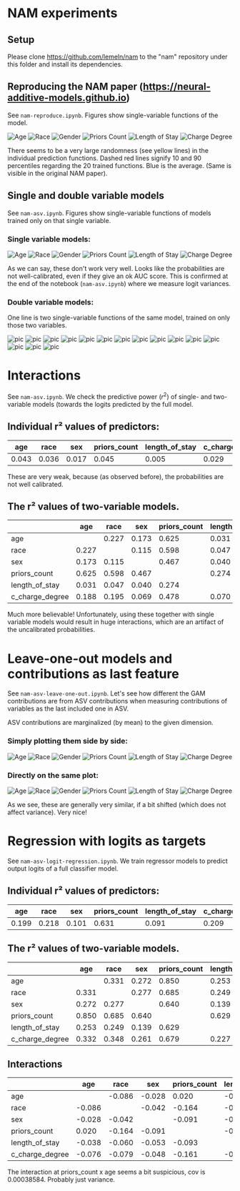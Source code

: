 # NAM experiments


## Setup

Please clone https://github.com/lemeln/nam to the "nam" repository under this folder and install its dependencies.

## Reproducing the NAM paper (https://neural-additive-models.github.io)

See `nam-reproduce.ipynb`. Figures show single-variable functions of the model.

![Age](out/recidivism_0.png)
![Race](out/recidivism_1.png)
![Gender](out/recidivism_2.png)
![Priors Count](out/recidivism_3.png)
![Length of Stay](out/recidivism_4.png)
![Charge Degree](out/recidivism_5.png)

There seems to be a very large randomness (see yellow lines) in the individual prediction functions. Dashed red lines signify 10 and 90 percentiles regarding the 20 trained functions. Blue is the average. (Same is visible in the original NAM paper).


## Single and double variable models

See `nam-asv.ipynb`. Figures show single-variable functions of models trained only on that single variable.

### Single variable models:

![Age](out/recidivism_solo_0.png)
![Race](out/recidivism_solo_1.png)
![Gender](out/recidivism_solo_2.png)
![Priors Count](out/recidivism_solo_3.png)
![Length of Stay](out/recidivism_solo_4.png)
![Charge Degree](out/recidivism_solo_5.png)

As we can say, these don't work very well. Looks like the probabilities are not well-calibrated, even if they give an ok AUC score. This is confirmed at the end of the notebook (`nam-asv.ipynb`) where we measure logit variances.

### Double variable models:

One line is two single-variable functions of the same model, trained on only those two variables.

![pic](out/recidivism_double_0.png)
![pic](out/recidivism_double_1.png)
![pic](out/recidivism_double_2.png)
![pic](out/recidivism_double_3.png)
![pic](out/recidivism_double_4.png)
![pic](out/recidivism_double_5.png)
![pic](out/recidivism_double_6.png)
![pic](out/recidivism_double_7.png)
![pic](out/recidivism_double_8.png)
![pic](out/recidivism_double_9.png)
![pic](out/recidivism_double_10.png)
![pic](out/recidivism_double_11.png)
![pic](out/recidivism_double_12.png)
![pic](out/recidivism_double_13.png)
![pic](out/recidivism_double_14.png)

# Interactions
See `nam-asv.ipynb`. We check the predictive power ($r^2$) of single- and two-variable models (towards the logits predicted by the full model.

## Individual r² values of predictors:

|age|race|sex|priors_count|length_of_stay|c_charge_degree|
|---|---|---|---|---|---|
|0.043|0.036|0.017|0.045|0.005|0.029|

These are very weak, because (as observed before), the probabilities are not well calibrated.

## The r² values of two-variable models.

||age|race|sex|priors_count|length_of_stay|c_charge_degree|
|---|---|---|---|---|---|---|
|age||0.227|0.173|0.625|0.031|0.188|
|race|0.227||0.115|0.598|0.047|0.195|
|sex|0.173|0.115||0.467|0.040|0.069|
|priors_count|0.625|0.598|0.467||0.274|0.478|
|length_of_stay|0.031|0.047|0.040|0.274||0.070|
|c_charge_degree|0.188|0.195|0.069|0.478|0.070||

Much more believable! Unfortunately, using these together with single variable models would result in huge interactions, which are an artifact of the uncalibrated probabilities.

# Leave-one-out models and contributions as last feature

See `nam-asv-leave-one-out.ipynb`. Let's see how different the GAM contributions are from ASV contributions when measuring contributions of variables as the last included one in ASV.

ASV contributions are marginalized (by mean) to the given dimension.

### Simply plotting them side by side:

![Age](out/leave_one_out_0.png)
![Race](out/leave_one_out_1.png)
![Gender](out/leave_one_out_2.png)
![Priors Count](out/leave_one_out_3.png)
![Length of Stay](out/leave_one_out_4.png)
![Charge Degree](out/leave_one_out_5.png)

### Directly on the same plot:

![Age](out/leave_one_out_compare_0.png)
![Race](out/leave_one_out_compare_1.png)
![Gender](out/leave_one_out_compare_2.png)
![Priors Count](out/leave_one_out_compare_3.png)
![Length of Stay](out/leave_one_out_compare_4.png)
![Charge Degree](out/leave_one_out_compare_5.png)

As we see, these are generally very similar, if a bit shifted (which does not affect variance). Very nice!

# Regression with logits as targets

See `nam-asv-logit-regression.ipynb`. We train regressor models to predict output logits of a full classifier model.

## Individual r² values of predictors:

|age|race|sex|priors_count|length_of_stay|c_charge_degree|
|---|---|---|---|---|---|
|0.199|0.218|0.101|0.631|0.091|0.209|


## The r² values of two-variable models.

||age|race|sex|priors_count|length_of_stay|c_charge_degree|
|---|---|---|---|---|---|---|
|age||0.331|0.272|0.850|0.253|0.332|
|race|0.331||0.277|0.685|0.249|0.348|
|sex|0.272|0.277||0.640|0.139|0.261|
|priors_count|0.850|0.685|0.640||0.629|0.679|
|length_of_stay|0.253|0.249|0.139|0.629||0.227|
|c_charge_degree|0.332|0.348|0.261|0.679|0.227||

## Interactions

||age|race|sex|priors_count|length_of_stay|c_charge_degree|
|---|---|---|---|---|---|---|
|age||-0.086|-0.028|0.020|-0.038|-0.076|
|race|-0.086||-0.042|-0.164|-0.060|-0.079|
|sex|-0.028|-0.042||-0.091|-0.053|-0.048|
|priors_count|0.020|-0.164|-0.091||-0.093|-0.161|
|length_of_stay|-0.038|-0.060|-0.053|-0.093||-0.072|
|c_charge_degree|-0.076|-0.079|-0.048|-0.161|-0.072||

The interaction at priors_count x age seems a bit suspicious, cov is 0.00038584. Probably just variance.
